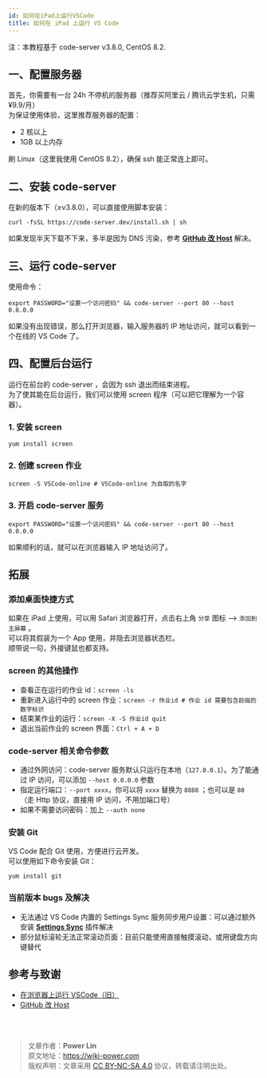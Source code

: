 ```yaml
---
id: 如何在iPad上运行VSCode
title: 如何在 iPad 上运行 VS Code
---
```


注：本教程基于 code-server v3.8.0, CentOS 8.2.

## 一、配置服务器

首先，你需要有一台 24h 不停机的服务器（推荐买阿里云 / 腾讯云学生机，只需 ¥9.9/月）  
为保证使用体验，这里推荐服务器的配置：

- 2 核以上
- 1GB 以上内存

刷 Linux（这里我使用 CentOS 8.2），确保 ssh 能正常连上即可。

## 二、安装 code-server

在新的版本下（≥v3.8.0），可以直接使用脚本安装：

```shell
curl -fsSL https://code-server.dev/install.sh | sh
```

如果发现半天下载不下来，多半是因为 DNS 污染，参考 [**GitHub 改 Host**](GitHub改Host) 解决。

## 三、运行 code-server

使用命令：

```shell
export PASSWORD="设置一个访问密码" && code-server --port 80 --host 0.0.0.0
```

如果没有出现错误，那么打开浏览器，输入服务器的 IP 地址访问，就可以看到一个在线的 VS Code 了。

## 四、配置后台运行

运行在前台的 code-server ，会因为 ssh 退出而结束进程。  
为了使其能在后台运行，我们可以使用 screen 程序（可以把它理解为一个容器）。

### 1. 安装 screen

```shell
yum install screen
```

### 2. 创建 screen 作业

```shell
screen -S VSCode-online # VSCode-online 为自取的名字
```

### 3. 开启 code-server 服务

```shell
export PASSWORD="设置一个访问密码" && code-server --port 80 --host 0.0.0.0
```

如果顺利的话，就可以在浏览器输入 IP 地址访问了。

## 拓展

### 添加桌面快捷方式

如果在 iPad 上使用，可以用 Safari 浏览器打开，点击右上角 `分享` 图标 --> `添加到主屏幕` 。  
可以将其假装为一个 App 使用，并隐去浏览器状态栏。  
顺带说一句，外接键鼠也都支持。

### screen 的其他操作

- 查看正在运行的作业 id：`screen -ls`
- 重新进入运行中的 screen 作业：`screen -r 作业id # 作业 id 需要包含前缀的数字标识`
- 结束某作业的运行：`screen -X -S 作业id quit`
- 退出当前作业的 screen 界面：`Ctrl + A + D`

### code-server 相关命令参数

- 通过外网访问：code-server 服务默认只运行在本地（`127.0.0.1`）。为了能通过 IP 访问，可以添加 `--host 0.0.0.0` 参数
- 指定运行端口：`--port xxxx`，你可以将 `xxxx` 替换为 `8888` ；也可以是 `80` （走 Http 协议，直接用 IP 访问，不用加端口号）
- 如果不需要访问密码：加上 `--auth none`

### 安装 Git

VS Code 配合 Git 使用，方便进行云开发。  
可以使用如下命令安装 Git：

```shell
yum install git
```

### 当前版本 bugs 及解决

- 无法通过 VS Code 内置的 Settings Sync 服务同步用户设置：可以通过额外安装 [**Settings Sync**](https://marketplace.visualstudio.com/items?itemName=Shan.code-settings-sync) 插件解决
- 部分鼠标滚轮无法正常滚动页面：目前只能使用直接触摸滚动，或用键盘方向键替代

## 参考与致谢

- [在浏览器上运行 VSCode（旧）](在浏览器上运行VSCode（旧）)
- [GitHub 改 Host](GitHub改Host)

<br />

<br />

> 文章作者：**Power Lin**  
> 原文地址：<https://wiki-power.com>  
> 版权声明：文章采用 [CC BY-NC-SA 4.0](https://creativecommons.org/licenses/by/4.0/deed.zh) 协议，转载请注明出处。
